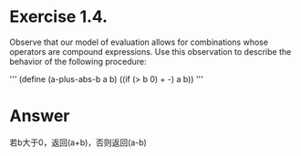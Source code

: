 Exercise 1.4.  
===================================

Observe that our model of evaluation allows for combinations whose operators are compound expressions. Use this observation to describe the behavior of the following procedure:

'''
    (define (a-plus-abs-b a b)
        ((if (> b 0) + -) a b))
'''




Answer
=========================
若b大于0，返回(a+b)，否则返回(a-b)